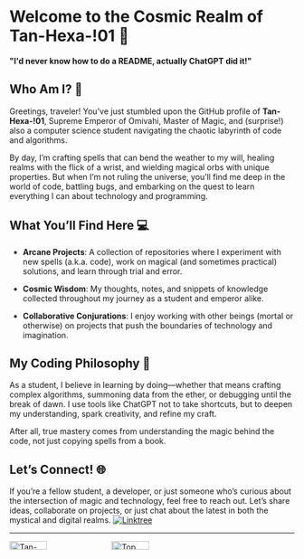 # Welcome to the Cosmic Realm of Tan-Hexa-!01 🌌

**"I'd never know how to do a README, actually ChatGPT did it!"**

## Who Am I? 👑

Greetings, traveler! You've just stumbled upon the GitHub profile of **Tan-Hexa-!01**, Supreme Emperor of Omivahi, Master of Magic, and (surprise!) also a computer science student navigating the chaotic labyrinth of code and algorithms.

By day, I’m crafting spells that can bend the weather to my will, healing realms with the flick of a wrist, and wielding magical orbs with unique properties. But when I’m not ruling the universe, you’ll find me deep in the world of code, battling bugs, and embarking on the quest to learn everything I can about technology and programming.

## What You’ll Find Here 💻

- **Arcane Projects**: A collection of repositories where I experiment with new spells (a.k.a. code), work on magical (and sometimes practical) solutions, and learn through trial and error.
  
- **Cosmic Wisdom**: My thoughts, notes, and snippets of knowledge collected throughout my journey as a student and emperor alike.

- **Collaborative Conjurations**: I enjoy working with other beings (mortal or otherwise) on projects that push the boundaries of technology and imagination.

## My Coding Philosophy 🌟

As a student, I believe in learning by doing—whether that means crafting complex algorithms, summoning data from the ether, or debugging until the break of dawn. I use tools like ChatGPT not to take shortcuts, but to deepen my understanding, spark creativity, and refine my craft. 

After all, true mastery comes from understanding the magic behind the code, not just copying spells from a book.

## Let’s Connect! 🌐

If you’re a fellow student, a developer, or just someone who’s curious about the intersection of magic and technology, feel free to reach out. Let’s share ideas, collaborate on projects, or just chat about the latest in both the mystical and digital realms.
[![Linktree](https://img.shields.io/badge/link_tree-fbf1c7)](https://linktr.ee/so_rvr)

***
<div style="display:flex; justify-content:space-between;">
    <div style="display:flex; justify-content:space-between;">
    <img src="https://github-readme-stats.vercel.app/api?username=talienhyung&show_icons=true&theme=gruvbox_light" alt="Tan-Hexa-!01's GitHub stats" width="45%">
    <img src="https://github-readme-stats.vercel.app/api/top-langs/?username=talienhyung&theme=gruvbox_light" alt="Top Languages" width="45%">
</div>

